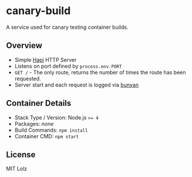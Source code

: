 # canary-build
A service used for canary testing container builds.

## Overview

- Simple [Hapi](https://github.com/hapijs/hapi) HTTP Server
- Listens on port defined by `process.env.PORT`
- `GET /` - The only route, returns the number of times the route has been
  requested.
- Server start and each request is logged via [bunyan](https://github.com/trentm/node-bunyan)

## Container Details

- Stack Type / Version: Node.js `>= 4`
- Packages: *none*
- Build Commands: `npm install`
- Container CMD: `npm start`

## License
MIT
Lolz
